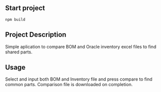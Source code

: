 ## Start project
```
npm build
```

## Project Description
Simple aplication to compare BOM and Oracle inventory excel files to find shared parts.

## Usage
Select and input both BOM and Inventory file and press compare to find common parts. Comparison file is downloaded on completion. 
